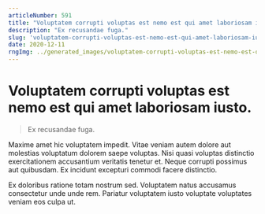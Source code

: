 ```yaml
---
articleNumber: 591
title: "Voluptatem corrupti voluptas est nemo est qui amet laboriosam iusto."
description: "Ex recusandae fuga."
slug: 'voluptatem-corrupti-voluptas-est-nemo-est-qui-amet-laboriosam-iusto.'
date: 2020-12-11
rngImg: ../generated_images/voluptatem-corrupti-voluptas-est-nemo-est-qui-amet-laboriosam-iusto..jpg
---
```


# Voluptatem corrupti voluptas est nemo est qui amet laboriosam iusto.

> Ex recusandae fuga.

Maxime amet hic voluptatem impedit. Vitae veniam autem dolore aut molestias voluptatum dolorem saepe voluptas. Nisi quasi voluptas distinctio exercitationem accusantium veritatis tenetur et. Neque corrupti possimus aut quibusdam. Ex incidunt excepturi commodi facere distinctio.
 Ex doloribus ratione totam nostrum sed. Voluptatem natus accusamus consectetur unde unde rem. Pariatur voluptatem iusto voluptate voluptates veniam eos culpa ut.
